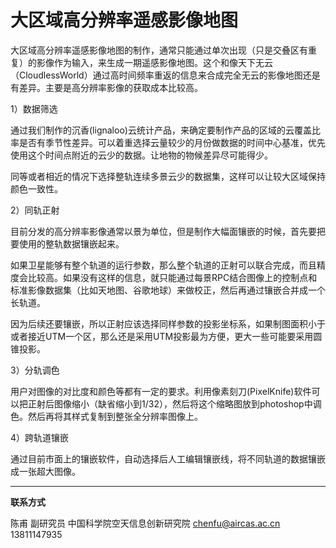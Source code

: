 # 大区域高分辨率遥感影像地图



大区域高分辨率遥感影像地图的制作，通常只能通过单次出现（只是交叠区有重复）的影像作为输入，来生成一期遥感影像地图。这个和像天下无云（CloudlessWorld）通过高时间频率重返的信息来合成完全无云的影像地图还是有差异。主要是高分辨率影像的获取成本比较高。

1）数据筛选

通过我们制作的沉香(lignaloo)云统计产品，来确定要制作产品的区域的云覆盖比率是否有季节性差异。可以着重选择云量较少的月份做数据的时间中心基准，优先使用这个时间点附近的云少的数据。让地物的物候差异尽可能得少。

同等或者相近的情况下选择整轨连续多景云少的数据集，这样可以让较大区域保持颜色一致性。

2）同轨正射

目前分发的高分辨率影像通常以景为单位，但是制作大幅面镶嵌的时候，首先要把要使用的整轨数据镶嵌起来。

如果卫星能够有整个轨道的运行参数，那么整个轨道的正射可以联合完成，而且精度会比较高。如果没有这样的信息，就只能通过每景RPC结合图像上的控制点和标准影像数据集（比如天地图、谷歌地球）来做校正，然后再通过镶嵌合并成一个长轨道。

因为后续还要镶嵌，所以正射应该选择同样参数的投影坐标系，如果制图面积小于或者接近UTM一个区，那么还是采用UTM投影最为方便，更大一些可能要采用圆锥投影。

3）分轨调色

用户对图像的对比度和颜色等都有一定的要求。利用像素刻刀(PixelKnife)软件可以把正射后图像缩小（缺省缩小到1/32），然后将这个缩略图放到photoshop中调色。然后再将其样式复制到整张全分辨率图像上。

4）跨轨道镶嵌

通过目前市面上的镶嵌软件，自动选择后人工编辑镶嵌线，将不同轨道的数据镶嵌成一张超大图像。









---



**联系方式**

陈甫 副研究员
中国科学院空天信息创新研究院
chenfu@aircas.ac.cn
13811147935